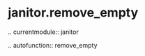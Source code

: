 ﻿janitor.remove\_empty
=====================

.. currentmodule:: janitor

.. autofunction:: remove_empty
